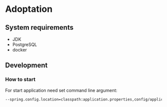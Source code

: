 # Adoptation

## System requirements

- JDK
- PostgreSQL
- docker

## Development

### How to start

For start application need set command line argument:

```bash
--spring.config.location=classpath:application.properties,config/application-production.properties
```

